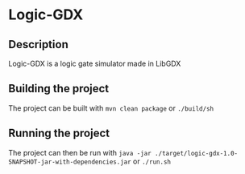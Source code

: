 # Logic-GDX

## Description
Logic-GDX is a logic gate simulator made in LibGDX

## Building the project
The project can be built with `mvn clean package` or `./build/sh`

## Running the project
The project can then be run with `java -jar ./target/logic-gdx-1.0-SNAPSHOT-jar-with-dependencies.jar` or `./run.sh`
